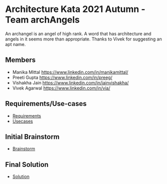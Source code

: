 # Architecture Kata 2021 Autumn - Team archAngels

An archangel is an angel of high rank. A word that has architecture and angels in it seems more than appropriate. Thanks to Vivek for suggesting an apt name.

## Members
 * Manika Mittal https://www.linkedin.com/in/manikamittal/
 * Preeti Gupta https://www.linkedin.com/in/preeg/
 * Vishakha Jain https://www.linkedin.com/in/jainvishakha/
 * Vivek Agarwal https://www.linkedin.com/in/via/

## Requirements/Use-cases
  * [Requirements](requirements/requirements.md)
  * [Usecases](requirements/Usecases.md)
  
## Initial Brainstorm
  * [Brainstorm](architecture/initial%20work)

## Final Solution
  * [Solution](architecture)

